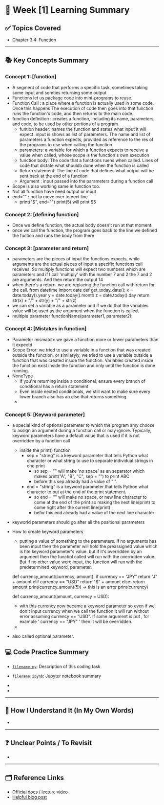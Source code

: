 # 📘 Week [1] Learning Summary

## ✅ Topics Covered
- Chapter 3.4: Function

---

## 📚 Key Concepts Summary

### Concept 1: [function]
- A segment of code that performs a specific task, sometimes taking some input and somties returning some output
- Functions let us package code  into mini-programs to reuse.
- Function Call : a place where a function is actually used in some code. Once this happens The execution of code then goes into that function runs the function's code, and then returns to the main code. 
- function definition : creates a function, including its name, parameters, and code, to be used by other portions of a program
    - funtion header: names the function and states what input it will expect. input is shows as list of parameters. The name and list of parameters a function expects, provided as reference to the res of the programs to use when calling the function
    - parameters: a variable for which a function expects to receive a value when called, whose scope is the function's own execution
    - function body: The code that a functions ruens when called. Lines of code that dictate what shouldb done when the function is called
    - Return statement: The line of code that defines what output will be sent back at the end of a function
    - Argument : input passed into the parameters during a function call
- Scope is also working same in function too.
- Not all function have need output or input
- end="" : not to move over to next line 
    - print("$", end="")
      print(5) will print $5

### Concept 2: [defining function]
- Once we define function, the actual body doesn't run at that moment. 
- once we call the function, the program goes back to the line we defined the fuction and runs the body from there

### Concept 3: [parameter and return]
- parameters are the pieces of input the functions expects, while arguments are the actual pieces of input a specific functions call receives. So multiply functions will expect two numbers which are parameters and if I call 'multiply' with the number 7 and 2 the 7 and 2 are arguments. And then return the output 14
- when there's a return. we are replacing the function call with return for the call.
    from datetime import date
    def get_today_date():
        x = date.today().year
        y = date.today().month
        z = date.today().day
        return str(x) + "/" + str(y) + "/" + str(z)
- we can set a variable as a parameter and if we do that the variables value will be used as the argument when the function is called. 
- multiple parameter
    functionName(parameter1, parameter2):

### Concept 4: [Mistakes in function]
- Parameter mismatch: we gave a function more or fewer parameters than it expectd
- Scope Error: we tried to use a variable in a function that was created outside the function, or similaryly, we tried to use a variable outside a function that was created inside the function. Variables created inside the function exist inside the function and only until the function is done running. 
- NoneType
    - If you're returning inside a conditional, ensure every branch of conditional has a return statement
    - Even inside nexted conditionals, we still want to make sure every lower branch also has an else that returns something. 
    - 

### Concept 5: [Keyword parameter]
- a special kind of optional parameter to which the program amy choose to assign an argument during a function call or may ignore. Typically, keyword parameters have a default value that is used if it is not overridden by a function call
    - inside the print() function 
        - sep = "string" is a keyword parameter that tells Python what character or what string to use to separate individual strings in one print
            - so sep = "" will make 'no space' as an separator which makes print("A", "B", "C", sep = "") to print  ABC
            - before this sep already had a value of " ".
        - end = "string" is a keyword parameter that tells Python what character to put at the end of the print statement. 
            - so end = "" will make no space, or new line character to come at the end of the print so making the next line(print) to come right after the current line(print)
            -  befor this end already had a value of the next line character
- keyworld parameters should go after all the positional parameters
- How to create keyword parameters
    - putting a value of something to the parameters. If no arguments has been input then the parameter will hold the preassigned value which is hte keyword parameter's value. but if it's overridden by an argument then the functiol called will run with the overridden value. But if no other value were input, the function will run with the predetermined keyword, parameter. 
    
    def currency_amount(currency, amount):
        if currency == "JPY"
            return "J" + amount
        elif currency == "USD"
            return "$" + amount 
        else: 
            return amount 
    print(currency_amount(5)) -> this is an error 
    print(currency)

    def currency_amount(amount, currency = USD):
    - with this currency now became a keyword parameter so even if we don't input currency when we call the function it will run without error assuming currency == "USD". If some argument is put , for example ' currency == "JPY" ' then it will be overridden. 
    - 
- also called optional parameter. 





## 💻 Code Practice Summary

- [`filename.py`](./filename.py): Description of this coding task
- [`filename.ipynb`](./filename.ipynb): Jupyter notebook summary

- 
- 
---

## 🧠 How I Understand It (In My Own Words)
- 



---

## ❓ Unclear Points / To Revisit
-  
---

## 🗂 Reference Links

- [Official docs / lecture video]()
- [Helpful blog post]()